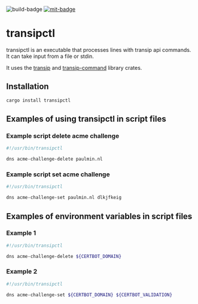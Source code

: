 ![`build-badge`]
[![`mit-badge`]](https://opensource.org/licenses/MIT)

# transipctl

transipctl is an executable that processes lines with transip api commands. It can take input from a file or stdin.

It uses the [transip](https://crates.io/crates/transip) and [transip-command](https://crates.io/crates/transip-command) library crates.

## Installation

```bash
cargo install transipctl
```

## Examples of using transipctl in script files

### Example script delete acme challenge

```bash
#!/usr/bin/transipctl

dns acme-challenge-delete paulmin.nl
```

### Example script set acme challenge

```bash
#!/usr/bin/transipctl

dns acme-challenge-set paulmin.nl dlkjfkeig
```

## Examples of environment variables in script files

### Example 1

```bash
#!/usr/bin/transipctl

dns acme-challenge-delete ${CERTBOT_DOMAIN}
```

### Example 2

```bash
#!/usr/bin/transipctl

dns acme-challenge-set ${CERTBOT_DOMAIN} ${CERTBOT_VALIDATION}
```

[`build-badge`]: https://github.com/paulusminus/transipctl/actions/workflows/rust.yml/badge.svg
[`mit-badge`]: https://img.shields.io/badge/License-MIT-yellow.svg
